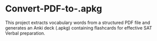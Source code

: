 # Convert-PDF-to-.apkg
This project extracts vocabulary words from a structured PDF file and generates an Anki deck (.apkg) containing flashcards for effective SAT Verbal preparation.
